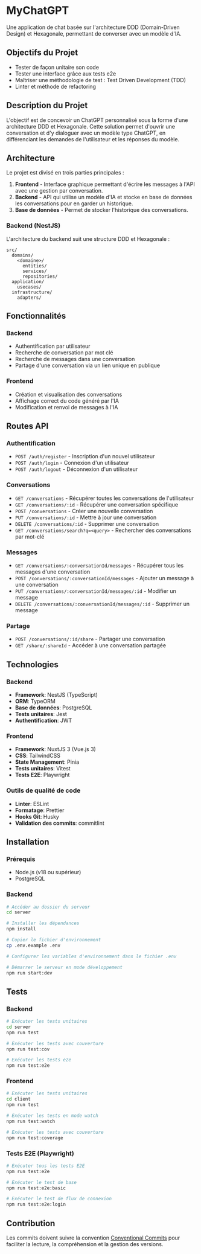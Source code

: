 # MyChatGPT

Une application de chat basée sur l'architecture DDD (Domain-Driven Design) et Hexagonale, permettant de converser avec un modèle d'IA.

## Objectifs du Projet

- Tester de façon unitaire son code
- Tester une interface grâce aux tests e2e
- Maîtriser une méthodologie de test : Test Driven Development (TDD)
- Linter et méthode de refactoring

## Description du Projet

L'objectif est de concevoir un ChatGPT personnalisé sous la forme d'une architecture DDD et Hexagonale. Cette solution permet d'ouvrir une conversation et d'y dialoguer avec un modèle type ChatGPT, en différenciant les demandes de l'utilisateur et les réponses du modèle.

## Architecture

Le projet est divisé en trois parties principales :

1. **Frontend** - Interface graphique permettant d'écrire les messages à l'API avec une gestion par conversation.
2. **Backend** - API qui utilise un modèle d'IA et stocke en base de données les conversations pour en garder un historique.
3. **Base de données** - Permet de stocker l'historique des conversations.

### Backend (NestJS)

L'architecture du backend suit une structure DDD et Hexagonale :

```
src/
  domains/
    <domaine>/
      entities/
      services/
      repositories/
  application/
    usecases/
  infrastructure/
    adapters/
```

## Fonctionnalités

### Backend

- Authentification par utilisateur
- Recherche de conversation par mot clé
- Recherche de messages dans une conversation
- Partage d'une conversation via un lien unique en publique

### Frontend

- Création et visualisation des conversations
- Affichage correct du code généré par l'IA
- Modification et renvoi de messages à l'IA

## Routes API

### Authentification

- `POST /auth/register` - Inscription d'un nouvel utilisateur
- `POST /auth/login` - Connexion d'un utilisateur
- `POST /auth/logout` - Déconnexion d'un utilisateur

### Conversations

- `GET /conversations` - Récupérer toutes les conversations de l'utilisateur
- `GET /conversations/:id` - Récupérer une conversation spécifique
- `POST /conversations` - Créer une nouvelle conversation
- `PUT /conversations/:id` - Mettre à jour une conversation
- `DELETE /conversations/:id` - Supprimer une conversation
- `GET /conversations/search?q=<query>` - Rechercher des conversations par mot-clé

### Messages

- `GET /conversations/:conversationId/messages` - Récupérer tous les messages d'une conversation
- `POST /conversations/:conversationId/messages` - Ajouter un message à une conversation
- `PUT /conversations/:conversationId/messages/:id` - Modifier un message
- `DELETE /conversations/:conversationId/messages/:id` - Supprimer un message

### Partage

- `POST /conversations/:id/share` - Partager une conversation
- `GET /share/:shareId` - Accéder à une conversation partagée

## Technologies

### Backend
- **Framework**: NestJS (TypeScript)
- **ORM**: TypeORM
- **Base de données**: PostgreSQL
- **Tests unitaires**: Jest
- **Authentification**: JWT

### Frontend
- **Framework**: NuxtJS 3 (Vue.js 3)
- **CSS**: TailwindCSS
- **State Management**: Pinia
- **Tests unitaires**: Vitest
- **Tests E2E**: Playwright

### Outils de qualité de code
- **Linter**: ESLint
- **Formatage**: Prettier
- **Hooks Git**: Husky
- **Validation des commits**: commitlint

## Installation

### Prérequis

- Node.js (v18 ou supérieur)
- PostgreSQL

### Backend

```bash
# Accéder au dossier du serveur
cd server

# Installer les dépendances
npm install

# Copier le fichier d'environnement
cp .env.example .env

# Configurer les variables d'environnement dans le fichier .env

# Démarrer le serveur en mode développement
npm run start:dev
```

## Tests

### Backend

```bash
# Exécuter les tests unitaires
cd server
npm run test

# Exécuter les tests avec couverture
npm run test:cov

# Exécuter les tests e2e
npm run test:e2e
```

### Frontend

```bash
# Exécuter les tests unitaires
cd client
npm run test

# Exécuter les tests en mode watch
npm run test:watch

# Exécuter les tests avec couverture
npm run test:coverage
```

### Tests E2E (Playwright)

```bash
# Exécuter tous les tests E2E
npm run test:e2e

# Exécuter le test de base
npm run test:e2e:basic

# Exécuter le test de flux de connexion
npm run test:e2e:login
```

## Contribution

Les commits doivent suivre la convention [Conventional Commits](https://www.conventionalcommits.org/) pour faciliter la lecture, la compréhension et la gestion des versions.

